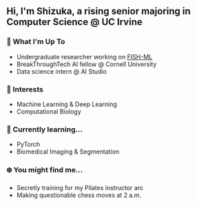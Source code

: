 ## Hi, I'm Shizuka, a rising senior majoring in Computer Science @ UC Irvine

### 🌸 What I'm Up To  
- Undergraduate researcher working on [FISH-ML](https://github.com/UCI-Ding-Lab/FISH-ML/tree/main)
- BreakThroughTech AI fellow @ Cornell University
- Data science intern @ AI Studio
### 🌿 Interests  
- Machine Learning & Deep Learning
- Computational Biology
### 🌻 Currently learning...
- PyTorch
- Biomedical Imaging & Segmentation
### ❄️ You might find me...
- Secretly training for my Pilates instructor arc
- Making questionable chess moves at 2 a.m.
